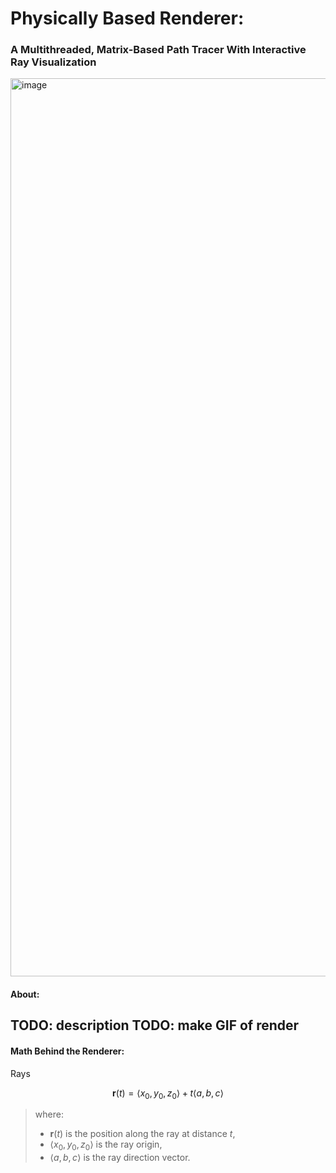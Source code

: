 # Physically Based Renderer:
### A Multithreaded, Matrix-Based Path Tracer With Interactive Ray Visualization


<img width="2307" height="1437" alt="image" src="https://github.com/user-attachments/assets/24268662-c5c5-4ea6-be11-bf1a72b036a8" />



#### About: 
TODO: description
TODO: make GIF of render
---
#### Math Behind the Renderer:
Rays

$$
\mathbf{r}(t) = \langle x_0, y_0, z_0 \rangle + t \langle a, b, c \rangle
$$

> where:
> - $\mathbf{r}(t)$ is the position along the ray at distance $t$,
> - $\langle x_0, y_0, z_0 \rangle$ is the ray origin,
> - $\langle a, b, c \rangle$ is the ray direction vector.
